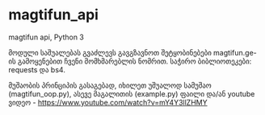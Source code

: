 # magtifun_api
magtifun api, Python 3

მოდული საშუალებას გვაძლევს გავგზავნოთ შეტყობინებები magtifun.ge-ის გამოყენებით ჩვენი მომხმარებლის ნომრით.
საჭირო ბიბლიოთეკები: requests და bs4.

მუშაობის პრინციპის გასაგებად, იხილეთ უშუალოდ სამუშაო (magtifun_oop.py), ასევე მაგალითის (example.py) ფაილი და/ან youtube ვიდეო -  https://www.youtube.com/watch?v=mY4Y3llZHMY
